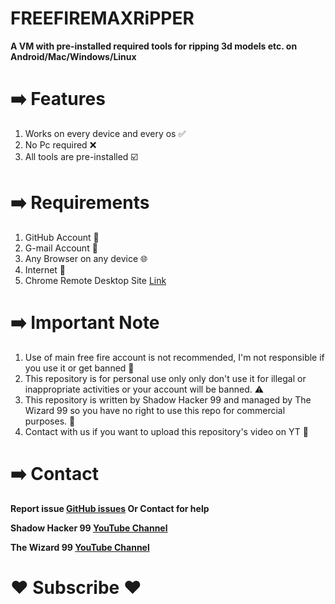 # FREEFIREMAXRiPPER 
**A VM with pre-installed required tools for ripping 3d models etc. on Android/Mac/Windows/Linux**

# ➡️ Features
1. Works on every device and every os ✅
2. No Pc required ❌ 
3. All tools are pre-installed ☑️
# ➡️ Requirements 
1. GitHub Account 🔑
2. G-mail Account 📧
3. Any Browser on any device 🌐
4. Internet 🛜
5. Chrome Remote Desktop Site [Link](https://remotedesktop.google.com/access/)
# ➡️ Important Note
1. Use of main free fire account is not recommended, I'm not responsible if you use it or get banned 🚫 
1. This repository is for personal use only only don't use it for illegal or inappropriate activities or your account will be banned. ⚠️
2. This repository is written by Shadow Hacker 99 and managed by The Wizard 99 so you have no right to use this repo for commercial purposes. 👿
3. Contact with us if you want to upload this repository's video on YT 📮

# ➡️ Contact

**Report issue [GitHub issues](https://github.com/gadget1234566/ShadowRipper099/issues)
Or Contact for help**

**Shadow Hacker 99 [YouTube Channel](https://youtube.com/@ShadowHacker099)**


**The Wizard 99 [YouTube Channel](https://youtube.com/@thewizard99)**

# ❤️ Subscribe ❤️ 
